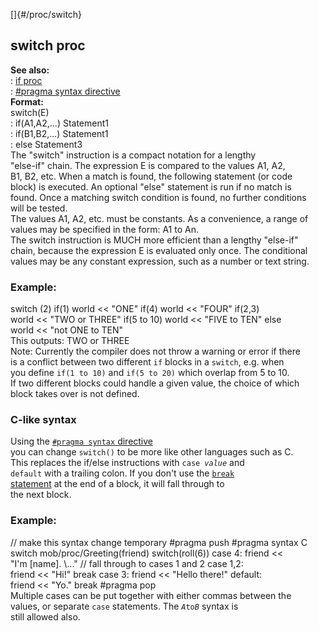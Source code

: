 []{#/proc/switch}    
## switch proc    
**See also:**    
:   [if proc](/ref/proc/if.md)    
:   [#pragma syntax directive](/ref/DM/preprocessor/pragma/syntax.md)    
**Format:**    
switch(E)    
:   if(A1,A2,\...) Statement1    
:   if(B1,B2,\...) Statement1    
:   else Statement3    
The \"switch\" instruction is a compact notation for a lengthy    
\"else-if\" chain. The expression E is compared to the values A1, A2,    
B1, B2, etc. When a match is found, the following statement (or code    
block) is executed. An optional \"else\" statement is run if no match is    
found. Once a matching switch condition is found, no further conditions    
will be tested.    
The values A1, A2, etc. must be constants. As a convenience, a range of    
values may be specified in the form: A1 to An.    
The switch instruction is MUCH more efficient than a lengthy \"else-if\"    
chain, because the expression E is evaluated only once. The conditional    
values may be any constant expression, such as a number or text string.    
### Example:    
switch (2) if(1) world \<\< \"ONE\" if(4) world \<\< \"FOUR\" if(2,3)    
world \<\< \"TWO or THREE\" if(5 to 10) world \<\< \"FIVE to TEN\" else    
world \<\< \"not ONE to TEN\"    
This outputs: TWO or THREE    
Note: Currently the compiler does not throw a warning or error if there    
is a conflict between two different `if` blocks in a `switch`, e.g. when    
you define `if(1 to 10)` and `if(5 to 20)` which overlap from 5 to 10.    
If two different blocks could handle a given value, the choice of which    
block takes over is not defined.    
### C-like syntax    
Using the [`#pragma syntax` directive](/ref/DM/preprocessor/pragma/syntax.md)    
you can change `switch()` to be more like other languages such as C.    
This replaces the if/else instructions with `case `*`value`* and    
`default` with a trailing colon. If you don\'t use the [`break`    
statement](/ref/proc/break.md) at the end of a block, it will fall through to    
the next block.    
### Example:    
// make this syntax change temporary #pragma push #pragma syntax C    
switch mob/proc/Greeting(friend) switch(roll(6)) case 4: friend \<\<    
\"I\'m \[name\]. \\\...\" // fall through to cases 1 and 2 case 1,2:    
friend \<\< \"Hi!\" break case 3: friend \<\< \"Hello there!\" default:    
friend \<\< \"Yo.\" break #pragma pop    
Multiple cases can be put together with either commas between the    
values, or separate `case` statements. The *`A`*` to `*`B`* syntax is    
still allowed also.  
